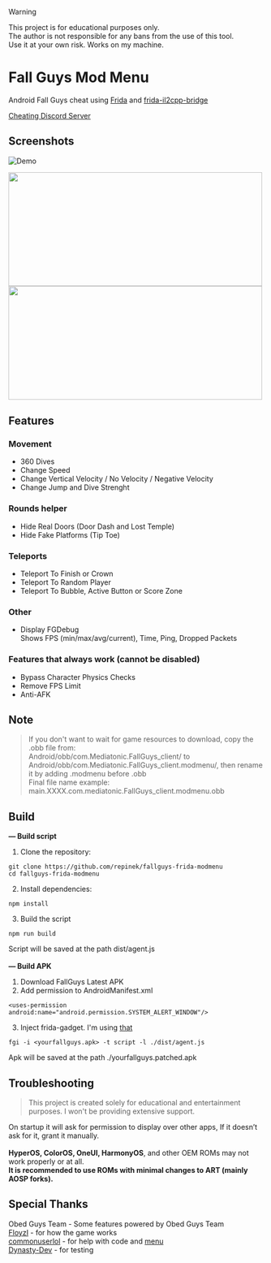 > [!WARNING]  
> This project is for educational purposes only.  
> The author is not responsible for any bans from the use of this tool.  
> Use it at your own risk.
> Works on my machine.

# Fall Guys Mod Menu
Android Fall Guys cheat using [Frida](https://frida.re/) and [frida-il2cpp-bridge](https://github.com/vfsfitvnm/frida-il2cpp-bridge) <br>

[Cheating Discord Server](https://discord.gg/cNFJ73P6p3)

## Screenshots
![Demo](https://github.com/user-attachments/assets/57b9a4cd-3a62-47b7-8a3e-17dc801ea0b3)

<img src="https://github.com/user-attachments/assets/59ddff53-6dc1-49cc-8396-4243bb3c096a" width="500" height="224"/>
<img src="https://github.com/user-attachments/assets/f2164534-1700-4ba6-b681-576dca29583d" width="500" height="224"/>

## Features 

### Movement
- 360 Dives
- Change Speed
- Change Vertical Velocity / No Velocity / Negative Velocity
- Change Jump and Dive Strenght

### Rounds helper
- Hide Real Doors (Door Dash and Lost Temple)
- Hide Fake Platforms (Tip Toe)

### Teleports
- Teleport To Finish or Crown
- Teleport To Random Player
- Teleport To Bubble, Active Button or Score Zone

### Other
- Display FGDebug  
  Shows FPS (min/max/avg/current), Time, Ping, Dropped Packets

### Features that always work (cannot be disabled)
- Bypass Character Physics Checks
- Remove FPS Limit
- Anti-AFK
  
## Note
> If you don't want to wait for game resources to download, copy the .obb file from: <br>
> Android/obb/com.Mediatonic.FallGuys_client/ to <br>
> Android/obb/com.Mediatonic.FallGuys_client.modmenu/, then rename it by adding .modmenu before .obb <br>
> Final file name example: main.XXXX.com.mediatonic.FallGuys_client.modmenu.obb <br>

## Build 
**— Build script**
1. Clone the repository:
```
git clone https://github.com/repinek/fallguys-frida-modmenu
cd fallguys-frida-modmenu
```
2. Install dependencies:
``` 
npm install 
```
3. Build the script
```
npm run build
```
Script will be saved at the path dist/agent.js <br> <br>
**— Build APK <br>**
1. Download FallGuys Latest APK
2. Add permission to AndroidManifest.xml
```
<uses-permission android:name="android.permission.SYSTEM_ALERT_WINDOW"/>
```
3. Inject frida-gadget. I'm using [that](https://github.com/commonuserlol/fgi)
```
fgi -i <yourfallguys.apk> -t script -l ./dist/agent.js
```
Apk will be saved at the path ./yourfallguys.patched.apk 

## Troubleshooting  
> This project is created solely for educational and entertainment purposes. I won't be providing extensive support.

On startup it will ask for permission to display over other apps, If it doesn’t ask for it, grant it manually. <br><br>
**HyperOS, ColorOS, OneUI, HarmonyOS**, and other OEM ROMs may not work properly or at all. <br>
**It is recommended to use ROMs with minimal changes to ART (mainly AOSP forks).** <br>

## Special Thanks
Obed Guys Team - Some features powered by Obed Guys Team <br>
[FloyzI](https://github.com/FloyzI) - for how the game works <br>
[commonuserlol](https://github.com/commonuserlol) - for help with code and [menu](https://github.com/commonuserlol/frida-java-menu) <br>
[Dynasty-Dev](https://github.com/Dynasty-Dev) - for testing
